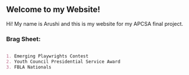 ## Welcome to my Website!

Hi! My name is Arushi and this is my website for my APCSA final project. 
### Brag Sheet:

```markdown

1. Emerging Playwrights Contest
2. Youth Council Presidential Service Award
3. FBLA Nationals 

```

